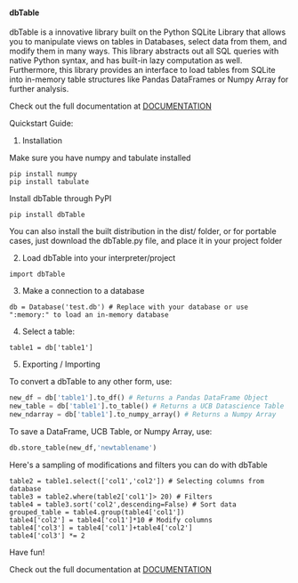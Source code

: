 #### dbTable 

dbTable is a innovative library built on the Python SQLite Library that allows you to manipulate views on tables in Databases, select data from them, and modify them in many ways. This library abstracts out all SQL queries with native Python syntax, and has built-in lazy computation as well. Furthermore, this library provides an interface to load tables from SQLite into in-memory table structures like Pandas DataFrames or Numpy Array for further analysis.

Check out the full documentation at [DOCUMENTATION](http://dibya.xyz/dbTable/documentation.html)

Quickstart Guide:

1) Installation 

Make sure you have numpy and tabulate installed 

```
pip install numpy
pip install tabulate
```

Install dbTable through PyPI 
```
pip install dbTable
```

You can also install the built distribution in the dist/ folder, or for portable cases, just download the dbTable.py file, and place it in your project folder 


2) Load dbTable into your interpreter/project

```
import dbTable
```

3) Make a connection to a database

```
db = Database('test.db') # Replace with your database or use ":memory:" to load an in-memory database
```

4) Select a table:

```
table1 = db['table1'] 
````

5) Exporting / Importing

To convert a dbTable to any other form, use:

```python
new_df = db['table1'].to_df() # Returns a Pandas DataFrame Object
new_table = db['table1'].to_table() # Returns a UCB Datascience Table 
new_ndarray = db['table1'].to_numpy_array() # Returns a Numpy Array
```

To save a DataFrame, UCB Table, or Numpy Array, use:

```python
db.store_table(new_df,'newtablename')
```
Here's a sampling of modifications and filters you can do with dbTable

```
table2 = table1.select(['col1','col2']) # Selecting columns from database
table3 = table2.where(table2['col1']> 20) # Filters
table4 = table3.sort('col2',descending=False) # Sort data
grouped_table = table4.group(table4['col1'])
table4['col2'] = table4['col1']*10 # Modify columns
table4['col3'] = table4['col1']+table4['col2']
table4['col3'] *= 2
```
Have fun!

Check out the full documentation at [DOCUMENTATION](http://dibya.xyz/dbTable/documentation.html)

